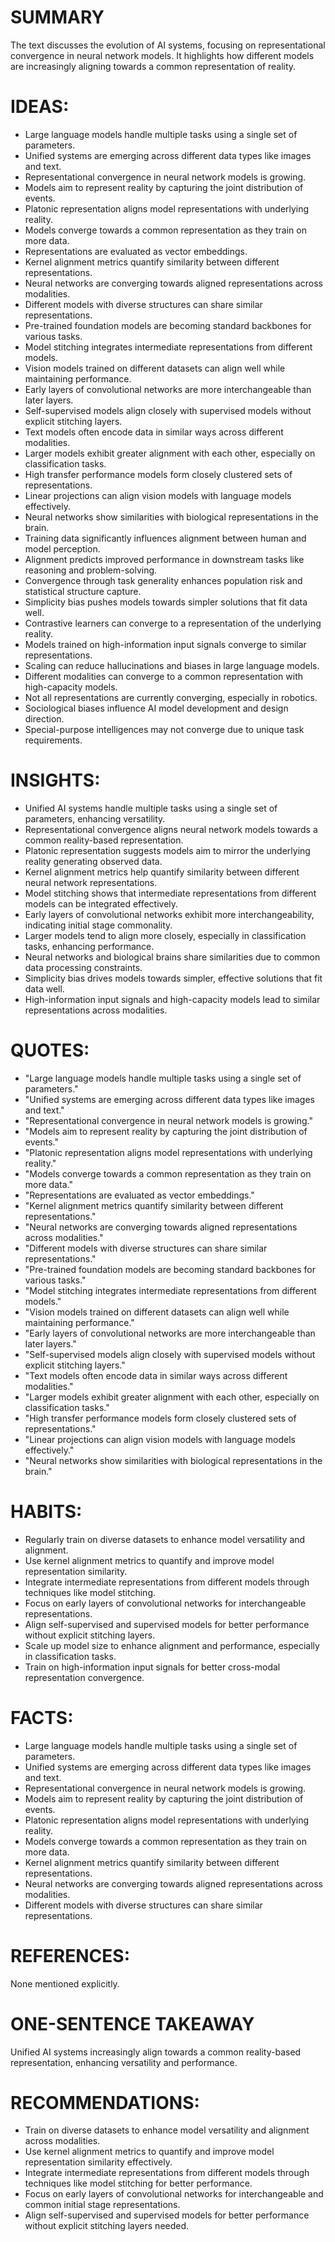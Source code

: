 # SUMMARY
The text discusses the evolution of AI systems, focusing on representational convergence in neural network models. It highlights how different models are increasingly aligning towards a common representation of reality.

# IDEAS:
- Large language models handle multiple tasks using a single set of parameters.
- Unified systems are emerging across different data types like images and text.
- Representational convergence in neural network models is growing.
- Models aim to represent reality by capturing the joint distribution of events.
- Platonic representation aligns model representations with underlying reality.
- Models converge towards a common representation as they train on more data.
- Representations are evaluated as vector embeddings.
- Kernel alignment metrics quantify similarity between different representations.
- Neural networks are converging towards aligned representations across modalities.
- Different models with diverse structures can share similar representations.
- Pre-trained foundation models are becoming standard backbones for various tasks.
- Model stitching integrates intermediate representations from different models.
- Vision models trained on different datasets can align well while maintaining performance.
- Early layers of convolutional networks are more interchangeable than later layers.
- Self-supervised models align closely with supervised models without explicit stitching layers.
- Text models often encode data in similar ways across different modalities.
- Larger models exhibit greater alignment with each other, especially on classification tasks.
- High transfer performance models form closely clustered sets of representations.
- Linear projections can align vision models with language models effectively.
- Neural networks show similarities with biological representations in the brain.
- Training data significantly influences alignment between human and model perception.
- Alignment predicts improved performance in downstream tasks like reasoning and problem-solving.
- Convergence through task generality enhances population risk and statistical structure capture.
- Simplicity bias pushes models towards simpler solutions that fit data well.
- Contrastive learners can converge to a representation of the underlying reality.
- Models trained on high-information input signals converge to similar representations.
- Scaling can reduce hallucinations and biases in large language models.
- Different modalities can converge to a common representation with high-capacity models.
- Not all representations are currently converging, especially in robotics.
- Sociological biases influence AI model development and design direction.
- Special-purpose intelligences may not converge due to unique task requirements.

# INSIGHTS:
- Unified AI systems handle multiple tasks using a single set of parameters, enhancing versatility.
- Representational convergence aligns neural network models towards a common reality-based representation.
- Platonic representation suggests models aim to mirror the underlying reality generating observed data.
- Kernel alignment metrics help quantify similarity between different neural network representations.
- Model stitching shows that intermediate representations from different models can be integrated effectively.
- Early layers of convolutional networks exhibit more interchangeability, indicating initial stage commonality.
- Larger models tend to align more closely, especially in classification tasks, enhancing performance.
- Neural networks and biological brains share similarities due to common data processing constraints.
- Simplicity bias drives models towards simpler, effective solutions that fit data well.
- High-information input signals and high-capacity models lead to similar representations across modalities.

# QUOTES:
- "Large language models handle multiple tasks using a single set of parameters."
- "Unified systems are emerging across different data types like images and text."
- "Representational convergence in neural network models is growing."
- "Models aim to represent reality by capturing the joint distribution of events."
- "Platonic representation aligns model representations with underlying reality."
- "Models converge towards a common representation as they train on more data."
- "Representations are evaluated as vector embeddings."
- "Kernel alignment metrics quantify similarity between different representations."
- "Neural networks are converging towards aligned representations across modalities."
- "Different models with diverse structures can share similar representations."
- "Pre-trained foundation models are becoming standard backbones for various tasks."
- "Model stitching integrates intermediate representations from different models."
- "Vision models trained on different datasets can align well while maintaining performance."
- "Early layers of convolutional networks are more interchangeable than later layers."
- "Self-supervised models align closely with supervised models without explicit stitching layers."
- "Text models often encode data in similar ways across different modalities."
- "Larger models exhibit greater alignment with each other, especially on classification tasks."
- "High transfer performance models form closely clustered sets of representations."
- "Linear projections can align vision models with language models effectively."
- "Neural networks show similarities with biological representations in the brain."

# HABITS:
- Regularly train on diverse datasets to enhance model versatility and alignment.
- Use kernel alignment metrics to quantify and improve model representation similarity.
- Integrate intermediate representations from different models through techniques like model stitching.
- Focus on early layers of convolutional networks for interchangeable representations.
- Align self-supervised and supervised models for better performance without explicit stitching layers.
- Scale up model size to enhance alignment and performance, especially in classification tasks.
- Train on high-information input signals for better cross-modal representation convergence.

# FACTS:
- Large language models handle multiple tasks using a single set of parameters.
- Unified systems are emerging across different data types like images and text.
- Representational convergence in neural network models is growing.
- Models aim to represent reality by capturing the joint distribution of events.
- Platonic representation aligns model representations with underlying reality.
- Models converge towards a common representation as they train on more data.
- Kernel alignment metrics quantify similarity between different representations.
- Neural networks are converging towards aligned representations across modalities.
- Different models with diverse structures can share similar representations.

# REFERENCES:
None mentioned explicitly.

# ONE-SENTENCE TAKEAWAY
Unified AI systems increasingly align towards a common reality-based representation, enhancing versatility and performance.

# RECOMMENDATIONS:
- Train on diverse datasets to enhance model versatility and alignment across modalities.
- Use kernel alignment metrics to quantify and improve model representation similarity effectively.
- Integrate intermediate representations from different models through techniques like model stitching for better performance.
- Focus on early layers of convolutional networks for interchangeable and common initial stage representations.
- Align self-supervised and supervised models for better performance without explicit stitching layers needed.